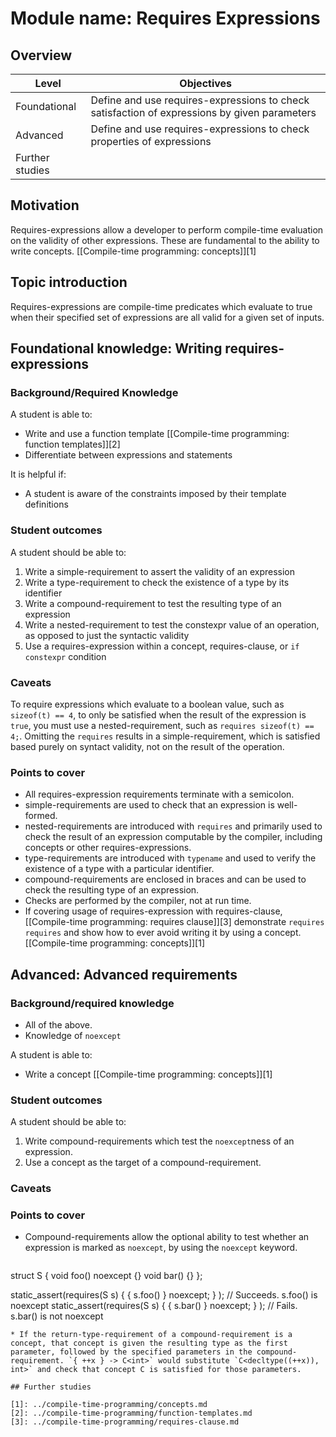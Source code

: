 # Module name: Requires Expressions

## Overview

<table>
  <thead>
    <th>Level</th>
    <th>Objectives</th>
  </thead>
  <tr>
    <td>Foundational</td>
    <td>Define and use requires-expressions to check satisfaction of expressions by given parameters</td>
  </tr>
  <tr>
    <td>Advanced</td>
    <td>Define and use requires-expressions to check properties of expressions</td>
  </tr>
  <tr>
    <td>Further studies</td>
    <td></td>
  </tr>
</table>

## Motivation

Requires-expressions allow a developer to perform compile-time evaluation 
on the validity of other expressions. These are fundamental to the ability 
to write concepts. [[Compile-time programming: concepts]][1]

## Topic introduction

Requires-expressions are compile-time predicates which evaluate to true 
when their specified set of expressions are all valid for a given set of 
inputs.

## Foundational knowledge: Writing requires-expressions

### Background/Required Knowledge

A student is able to:

* Write and use a function template [[Compile-time programming: function templates]][2]
* Differentiate between expressions and statements

It is helpful if:

* A student is aware of the constraints imposed by their template definitions

### Student outcomes

A student should be able to:

1. Write a simple-requirement to assert the validity of an expression
2. Write a type-requirement to check the existence of a type by its identifier
3. Write a compound-requirement to test the resulting type of an expression
4. Write a nested-requirement to test the constexpr value of an operation, as opposed to just the syntactic validity
5. Use a requires-expression within a concept, requires-clause, or `if constexpr` condition

### Caveats

To require expressions which evaluate to a boolean value, such as 
`sizeof(t) == 4`, to only be satisfied when the result of the expression is 
`true`, you must use a nested-requirement, such as 
`requires sizeof(t) == 4;`. Omitting the `requires` results in a 
simple-requirement, which is satisfied based purely on syntact validity, 
not on the result of the operation.

### Points to cover

* All requires-expression requirements terminate with a semicolon.
* simple-requirements are used to check that an expression is well-formed.
* nested-requirements are introduced with `requires` and primarily used to check the result of an expression computable by the compiler, including concepts or other requires-expressions.
* type-requirements are introduced with `typename` and used to verify the existence of a type with a particular identifier.
* compound-requirements are enclosed in braces and can be used to check the resulting type of an expression.
* Checks are performed by the compiler, not at run time.
* If covering usage of requires-expression with requires-clause, [[Compile-time programming: requires clause]][3] demonstrate `requires requires` and show how to ever avoid writing it by using a concept. [[Compile-time programming: concepts]][1]

## Advanced: Advanced requirements

### Background/required knowledge

* All of the above.
* Knowledge of `noexcept`

A student is able to:

* Write a concept [[Compile-time programming: concepts]][1]

### Student outcomes

A student should be able to:

1. Write compound-requirements which test the `noexcept`ness of an expression.
2. Use a concept as the target of a compound-requirement.

### Caveats

### Points to cover

* Compound-requirements allow the optional ability to test whether an expression is marked as `noexcept`, by using the `noexcept` keyword.
  ```
struct S
{
	void foo() noexcept {}
	void bar() {}
};

static_assert(requires(S s) { { s.foo() } noexcept; } ); // Succeeds. s.foo() is noexcept
static_assert(requires(S s) { { s.bar() } noexcept; } ); // Fails. s.bar() is not noexcept
  ```
* If the return-type-requirement of a compound-requirement is a concept, that concept is given the resulting type as the first parameter, followed by the specified parameters in the compound-requirement. `{ ++x } -> C<int>` would substitute `C<decltype((++x)), int>` and check that concept C is satisfied for those parameters.

## Further studies

[1]: ../compile-time-programming/concepts.md
[2]: ../compile-time-programming/function-templates.md
[3]: ../compile-time-programming/requires-clause.md




